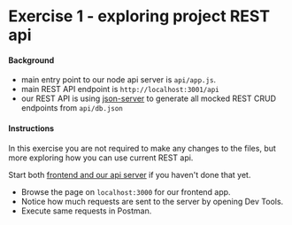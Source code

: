 # Exercise 1 - exploring project REST api

#### Background

- main entry point to our node api server is `api/app.js`.
- main REST API endpoint is `http://localhost:3001/api`
- our REST API is using [json-server](https://github.com/typicode/json-server)
  to generate all mocked REST CRUD endpoints from `api/db.json`

#### Instructions

In this exercise you are not required to make any changes to the files, but more
exploring how you can use current REST api.

Start both
[frontend and our api server](https://github.com/vnovick/moving-from-rest-to-graphql#setup)
if you haven't done that yet.

- Browse the page on `localhost:3000` for our frontend app.
- Notice how much requests are sent to the server by opening Dev Tools.
- Execute same requests in Postman.
